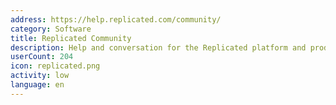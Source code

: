 ```yaml
---
address: https://help.replicated.com/community/
category: Software
title: Replicated Community
description: Help and conversation for the Replicated platform and products
userCount: 204
icon: replicated.png
activity: low
language: en
---
```

